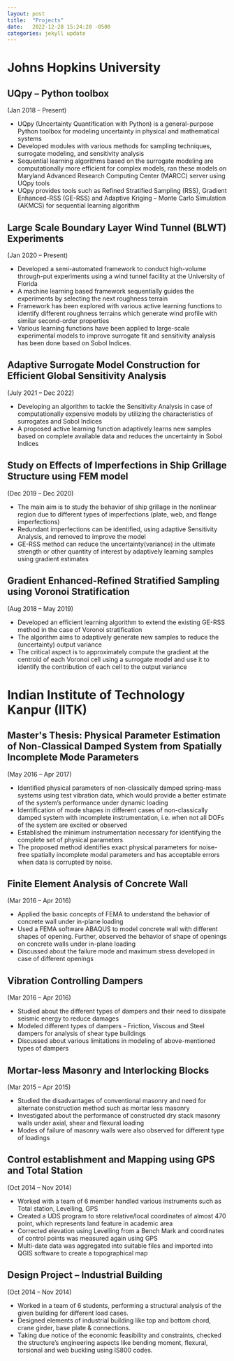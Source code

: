 ```yaml
---
layout: post
title:  "Projects"
date:   2022-12-28 15:24:20 -0500
categories: jekyll update
---
```

# Johns Hopkins University

## UQpy – Python toolbox
(Jan 2018 – Present)
- UQpy (Uncertainty Quantification with Python) is a general-purpose Python toolbox for modeling uncertainty in physical and mathematical systems
- Developed modules with various methods for sampling techniques, surrogate modeling, and sensitivity analysis
- Sequential learning algorithms based on the surrogate modeling are computationally more efficient for complex models, ran these models on Maryland Advanced Research Computing Center (MARCC) server using UQpy tools
- UQpy provides tools such as Refined Stratified Sampling (RSS), Gradient Enhanced-RSS (GE-RSS) and Adaptive Kriging – Monte Carlo Simulation (AKMCS) for sequential learning algorithm

## Large Scale Boundary Layer Wind Tunnel (BLWT) Experiments
(Jan 2020 – Present)
- Developed a semi-automated framework to conduct high-volume through-put experiments using a wind tunnel facility at the University of Florida
- A machine learning based framework sequentially guides the experiments by selecting the next roughness terrain
- Framework has been explored with various active learning functions to identify different roughness terrains which generate wind profile with similar second-order properties
- Various learning functions have been applied to large-scale experimental models to improve surrogate fit and sensitivity analysis has been done based on Sobol Indices.

## Adaptive Surrogate Model Construction for Efficient Global Sensitivity Analysis
(July 2021 – Dec 2022)
- Developing an algorithm to tackle the Sensitivity Analysis in case of computationally expensive models by utilizing the characteristics of surrogates and Sobol Indices
- A proposed active learning function adaptively learns new samples based on complete available data and reduces the uncertainty in Sobol Indices

## Study on Effects of Imperfections in Ship Grillage Structure using FEM model
(Dec 2019 – Dec 2020)
- The main aim is to study the behavior of ship grillage in the nonlinear region due to different types of imperfections (plate, web, and flange imperfections)
- Redundant imperfections can be identified, using adaptive Sensitivity Analysis, and removed to improve the model
- GE-RSS method can reduce the uncertainty(variance) in the ultimate strength or other quantity of interest by adaptively learning samples using gradient estimates

## Gradient Enhanced-Refined Stratified Sampling using Voronoi Stratification
(Aug 2018 – May 2019)
- Developed an efficient learning algorithm to extend the existing GE-RSS method in the case of Voronoi stratification
- The algorithm aims to adaptively generate new samples to reduce the (uncertainty) output variance
- The critical aspect is to approximately compute the gradient at the centroid of each Voronoi cell using a surrogate model and use it to identify the contribution of each cell to the output variance

# Indian Institute of Technology Kanpur (IITK)

## Master's Thesis: Physical Parameter Estimation of Non-Classical Damped System from Spatially Incomplete Mode Parameters 	
(May 2016 – Apr 2017)
- Identified physical parameters of non-classically damped spring-mass systems using test vibration data, which would provide a better estimate of the system’s performance under dynamic loading 
- Identification of mode shapes in different cases of non-classically damped system with incomplete instrumentation, i.e. when not all DOFs of the system are excited or observed
- Established the minimum instrumentation necessary for identifying the complete set of physical parameters
- The proposed method identifies exact physical parameters for noise-free spatially incomplete modal parameters and has acceptable errors when data is corrupted by noise.

## Finite Element Analysis of Concrete Wall 
(Mar 2016 – Apr 2016)
- Applied the basic concepts of FEMA to understand the behavior of concrete wall under in-plane loading
- Used a FEMA software ABAQUS to model concrete wall with different shapes of opening. Further, observed the behavior of shape of openings on concrete walls under in-plane loading
- Discussed about the failure mode and maximum stress developed in case of different openings

## Vibration Controlling Dampers 
(Mar 2016 – Apr 2016)
- Studied about the different types of dampers and their need to dissipate seismic energy to reduce damages
- Modeled different types of dampers - Friction, Viscous and Steel dampers for analysis of shear type buildings
- Discussed about various limitations in modeling of above-mentioned types of dampers

## Mortar-less Masonry and Interlocking Blocks 
(Mar 2015 – Apr 2015)
- Studied the disadvantages of conventional masonry and need for alternate construction method such as mortar less masonry
- Investigated about the performance of constructed dry stack masonry walls under axial, shear and flexural loading
- Modes of failure of masonry walls were also observed for different type of loadings

## Control establishment and Mapping using GPS and Total Station 
(Oct 2014 – Nov 2014)
- Worked with a team of 6 member handled various instruments such as Total station, Levelling, GPS
- Created a UDS program to store relative/local coordinates of almost 470 point, which represents land feature in academic area
- Corrected elevation using Levelling from a Bench Mark and coordinates of control points was measured again using GPS
- Multi-date data was aggregated into suitable files and imported into QGIS software to create a topographical map

## Design Project – Industrial Building	
(Oct 2014 – Nov 2014)
- Worked in a team of 6 students, performing a structural analysis of the given building for different load cases.
- Designed elements of industrial building like top and bottom chord, crane girder, base plate & connections.
- Taking due notice of the economic feasibility and constraints, checked the structure’s engineering aspects like bending moment, flexural, torsional and web buckling using IS800 codes.


[jekyll-docs]: https://jekyllrb.com/docs/home
[jekyll-gh]:   https://github.com/jekyll/jekyll
[jekyll-talk]: https://talk.jekyllrb.com/
